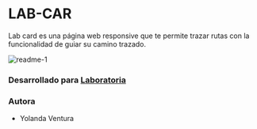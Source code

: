 # LAB-CAR 

Lab card es una página web responsive que te permite trazar rutas con la funcionalidad de guiar su camino trazado.

![readme-1](https://user-images.githubusercontent.com/32283689/36365488-c8fefe0a-1517-11e8-8140-e1068ec37cbd.PNG)

### Desarrollado para [Laboratoria](http://laboratoria.la) 

### Autora
+ Yolanda Ventura




